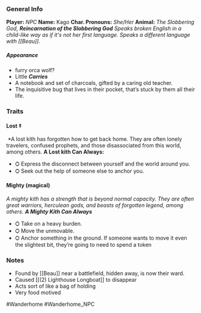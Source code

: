 ### General Info
**Player:** *NPC*
**Name:** Kago
**Char. Pronouns:** *She/Her*
**Animal:** *The Slobbering God,*
***Reincarnation of the Slobbering God***
*Speaks broken English in a child-like way as if it's not her first language. Speaks a different language with [[Beau]].*
##### Appearance
 - furry orca wolf?
 - Little
***Carries***
- A notebook and set of charcoals, gifted by a caring old teacher.
- The inquisitive bug that lives in their pocket, that’s stuck by them all their life.
### Traits
#### Lost ‡
 *A lost kith has forgotten how to get back home. They are often lonely travelers, confused prophets, and those disassociated from this world, among others.
**A Lost kith Can Always:** 
- Ѻ Express the disconnect between yourself and the world around you.
- Ѻ Seek out the help of someone else to anchor you.
#### Mighty (magical)
*A mighty kith has a strength that is beyond normal capacity. They are often great warriors, herculean gods, and beasts of forgotten legend, among others.*
***A Mighty Kith Can Always***
- Ѻ Take on a heavy burden.
- Ѻ Move the unmovable.
- Ѻ Anchor something in the ground. If someone wants to move it even the slightest bit, they’re going to need to spend a token
### Notes
- Found by [[Beau]] near a battlefield, hidden away, is now their ward.
- Caused [[(2) Lighthouse Longboat]] to disappear
- Acts sort of like a bag of holding
- Very food motived

#Wanderhome #Wanderhome_NPC 